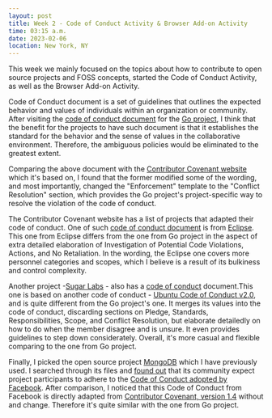 ```yaml
---
layout: post
title: Week 2 - Code of Conduct Activity & Browser Add-on Activity
time: 03:15 a.m.
date: 2023-02-06
location: New York, NY
---
```


<!-- make your blog post, address in it the questions in the Code of Conduct activity and reflect on your experience working on an add-on project. -->

This week we mainly focused on the topics about how to contribute to open source projects and FOSS concepts, started the Code of Conduct Activity, as well as the Browser Add-on Activity.

<!--more-->

Code of Conduct document is a set of guidelines that outlines the expected behavior and values of individuals within an organization or community. After visiting the [code of conduct document](https://golang.org/conduct) for the [Go project](https://golang.org/), I think that the benefit for the projects to have such document is that it establishes the standard for the behavior and the sense of values in the collaborative environment. Therefore, the ambiguous policies would be eliminated to the greatest extent.

Comparing the above document with the [Contributor Covenant website](https://www.contributor-covenant.org/version/1/4/code-of-conduct) which it's based on, I found that the former modified some of the wording, and most importantly, changed the "Enforcement" template to the "Conflict Resolution" section, which provides the Go project's project-specific way to resolve the violation of the code of conduct.

The Contributor Covenant website has a list of projects that adapted their code of conduct. One of such [code of conduct document](https://www.eclipse.org/org/documents/Community_Code_of_Conduct.php) is from [Eclipse](https://www.eclipse.org/). This one from Eclipse differs from the one from Go project in the aspect of extra detailed elaboration of Investigation of Potential Code Violations, Actions, and No Retaliation. In the wording, the Eclipse one covers more personnel categories and scopes, which I believe is a result of its bulkiness and control complexity.

Another project -[Sugar Labs](https://sugarlabs.org/) - also has a [code of conduct](https://wiki.sugarlabs.org/go/Sugar_Labs/Legal/Code_of_Conduct) document.This one is based on another code of conduct - [Ubuntu Code of Conduct v2.0](http://www.ubuntu.com/community/conduct), and is quite different from the Go project's one. It merges its values into the code of conduct, discarding sections on Pledge, Standards, Responsibilities, Scope, and Conflict Resolution, but elaborate detailedly on how to do when the member disagree and is unsure. It even provides guidelines to step down considerately. Overall, it's more casual and flexible comparing to the one from Go project.

Finally, I picked the open source project [MongoDB](https://github.com/mongodb/mongo) which I have previously used. I searched through its files and [found out](https://github.com/mongodb/mongo/blob/master/src/third_party/zstandard/zstd/CODE_OF_CONDUCT.md) that its community expect project participants to adhere to the [Code of Conduct adopted by Facebook](https://opensource.fb.com/code-of-conduct/). After comparison, I noticed that this Code of Conduct from Facebook is directly adapted from [Contributor Covenant, version 1.4](https://www.contributor-covenant.org/version/1/4/code-of-conduct.html) without and change. Therefore it's quite similar with the one from Go project.